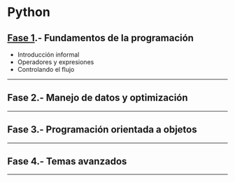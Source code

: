 # Python

## [Fase 1](https://github.com/OviedoMarco/DataScience/tree/Python/Fase_1).- Fundamentos de la programación
*  Introducción informal
*  Operadores y expresiones
*  Controlando el flujo
---
## Fase 2.- Manejo de datos y optimización
---
## Fase 3.- Programación orientada a objetos
---
## Fase 4.- Temas avanzados
---
